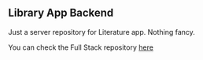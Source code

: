 ## Library App Backend

Just a server repository for Literature app.
Nothing fancy.

You can check the Full Stack repository [here](https://github.com/panzerstrike/library-app "here")